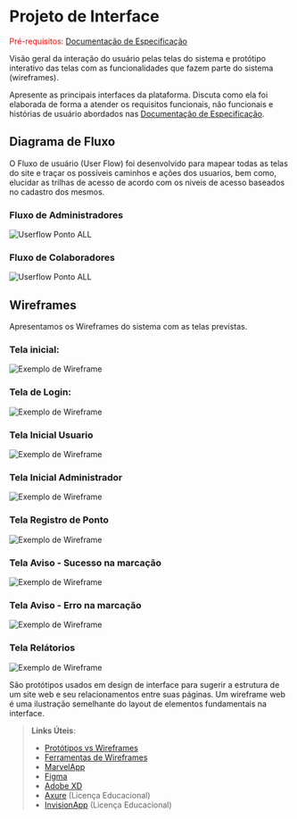 
# Projeto de Interface

<span style="color:red">Pré-requisitos: <a href="2-Especificação do Projeto.md"> Documentação de Especificação</a></span>

Visão geral da interação do usuário pelas telas do sistema e protótipo interativo das telas com as funcionalidades que fazem parte do sistema (wireframes).

 Apresente as principais interfaces da plataforma. Discuta como ela foi elaborada de forma a atender os requisitos funcionais, não funcionais e histórias de usuário abordados nas <a href="2-Especificação do Projeto.md"> Documentação de Especificação</a>.

## Diagrama de Fluxo

O Fluxo de usuário (User Flow) foi desenvolvido para mapear todas as telas do site e traçar os possíveis caminhos e ações dos usuarios, bem como, elucidar as trilhas de acesso de acordo com os niveis de acesso baseados no cadastro dos mesmos. 

### Fluxo de Administradores

![Userflow Ponto ALL](https://github.com/ICEI-PUC-Minas-PMV-ADS/pmv-ads-2022-2-e2-proj-int-t7-pontoall/blob/main/docs/img/adminfluxo.jpg)

### Fluxo de Colaboradores

![Userflow Ponto ALL](https://github.com/ICEI-PUC-Minas-PMV-ADS/pmv-ads-2022-2-e2-proj-int-t7-pontoall/blob/383ce4ef1cd903700677d2c9758e8b2451c8cb79/docs/img/colaboradorfluxo2.jpeg)


## Wireframes

Apresentamos os Wireframes do sistema com as telas previstas.

### Tela inicial:

![Exemplo de Wireframe](img/wireframe-Home.png)

### Tela de Login:

![Exemplo de Wireframe](img/wireframe-Login.png)

### Tela Inicial Usuario

![Exemplo de Wireframe](img/Wireframe-Usuario%20Logado.png)

### Tela Inicial Administrador

![Exemplo de Wireframe](img/Wireframe-Administrador%20Logado.png)

### Tela Registro de Ponto

![Exemplo de Wireframe](img/wireframe-Registro%20Ponto.png)

### Tela Aviso - Sucesso na marcação

![Exemplo de Wireframe](img/wireframe-Registro%20Ponto%20-%20Sucesso.png)

### Tela Aviso - Erro na marcação

![Exemplo de Wireframe](img/wireframe-Registro%20Ponto%20-%20erro.png)

### Tela Relátorios

![Exemplo de Wireframe](img/Wireframe-Relatorios.png)

São protótipos usados em design de interface para sugerir a estrutura de um site web e seu relacionamentos entre suas páginas. Um wireframe web é uma ilustração semelhante do layout de elementos fundamentais na interface.
 
> **Links Úteis**:
> - [Protótipos vs Wireframes](https://www.nngroup.com/videos/prototypes-vs-wireframes-ux-projects/)
> - [Ferramentas de Wireframes](https://rockcontent.com/blog/wireframes/)
> - [MarvelApp](https://marvelapp.com/developers/documentation/tutorials/)
> - [Figma](https://www.figma.com/)
> - [Adobe XD](https://www.adobe.com/br/products/xd.html#scroll)
> - [Axure](https://www.axure.com/edu) (Licença Educacional)
> - [InvisionApp](https://www.invisionapp.com/) (Licença Educacional)
